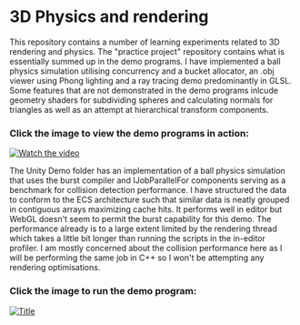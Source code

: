 # 3D Physics and rendering

This repository contains a number of learning experiments related to 3D rendering and physics. The "practice project" repository contains what is essentially summed up in the demo programs. I have implemented a ball physics simulation utilising concurrency and a bucket allocator, an .obj viewer using Phong lighting and a ray tracing demo predominantly in GLSL. Some features that are not demonstrated in the demo programs inlcude geometry shaders for subdividing spheres and calculating normals for triangles as well as an attempt at hierarchical transform components.

### Click the image to view the demo programs in action:

[![Watch the video](https://img.youtube.com/vi/h-1O1ScTmVw/maxresdefault.jpg)](https://youtu.be/h-1O1ScTmVw)

The Unity Demo folder has an implementation of a ball physics simulation that uses the burst compiler and IJobParallelFor components serving as a benchmark for collision detection performance. I have structured the data to conform to the ECS architecture such that similar data is neatly grouped in contiguous arrays maximizing cache hits. It performs well in editor but WebGL doesn't seem to permit the burst capability for this demo. The performance already is to a large extent limited by the rendering thread which takes a little bit longer than running the scripts in the in-editor profiler. I am mostly concerned about the collision performance here as I will be performing the same job in C++ so I won't be attempting any rendering optimisations.

### Click the image to run the demo program:

[![Title](https://play-static.unity.com/20230129/p/images/8c512348-7207-48b3-bdef-6d2952ecf81a_Screenshot_20230129_185738.png)](https://play.unity.com/webgl/fa00616c-37ec-4343-af24-c34660c46cc8)



